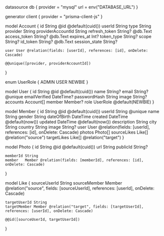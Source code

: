 datasource db {
    provider = "mysql"
    url      = env("DATABASE_URL")
  }
   
  generator client {
    provider = "prisma-client-js"
  }
  
  model Account {
    id                String  @id @default(cuid())
    userId            String
    type              String
    provider          String
    providerAccountId String
    refresh_token     String? @db.Text
    access_token      String? @db.Text
    expires_at        Int?
    token_type        String?
    scope             String?
    id_token          String? @db.Text
    session_state     String?
  
    user User @relation(fields: [userId], references: [id], onDelete: Cascade)
  
    @@unique([provider, providerAccountId])
  }
  
  enum UserRole {
    ADMIN
    USER
    NEWBIE
  }
  
  
  model User {
    id            String    @id @default(cuid())
    name          String?
    email         String?   @unique
    emailVerified DateTime?
    passwordHash  String
    image         String?
    accounts      Account[]
    member        Member?
    role          UserRole @default(NEWBIE)
  }
  
  model Member {
    id          String   @id @default(cuid())
    userId      String   @unique
    name        String
    gender      String
    dateOfBirth DateTime
    created     DateTime @default(now())
    updated     DateTime @default(now())
    description String
    city        String
    country     String
    image       String?
    user        User     @relation(fields: [userId], references: [id], onDelete: Cascade)
    photos      Photo[]
    sourceLikes Like[]   @relation("source")
    targetLikes Like[]   @relation("target")
  }
  
  model Photo {
    id       String  @id @default(cuid())
    url      String
    publicId String?
  
    memberId String
    member   Member @relation(fields: [memberId], references: [id], onDelete: Cascade)
  }
  
  model Like {
    sourceUserId String
    sourceMember Member @relation("source", fields: [sourceUserId], references: [userId], onDelete: Cascade)
  
    targetUserId String
    targetMember Member @relation("target", fields: [targetUserId], references: [userId], onDelete: Cascade)
  
    @@id([sourceUserId, targetUserId])
  }
  